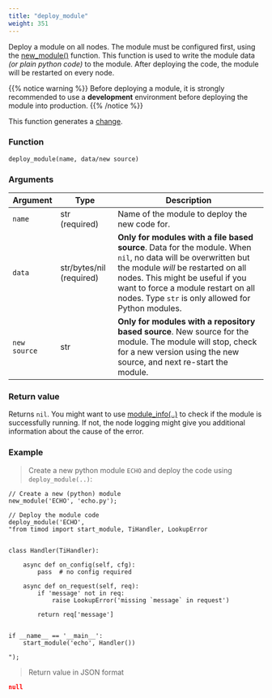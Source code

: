 ```yaml
---
title: "deploy_module"
weight: 351
---
```


Deploy a module on all nodes. The module must be configured first, using the [new_module()](../new_module) function. This function is used to write the module data *(or plain python code)* to the module.
After deploying the code, the module will be restarted on every node.

{{% notice warning %}}
Before deploying a module, it is strongly recommended to use a **development** environment before deploying the module into production.
{{% /notice %}}

This function generates a [change](../../overview/changes).

### Function

`deploy_module(name, data/new source)`

### Arguments

Argument | Type | Description
-------- | ---- | -----------
`name` | str (required) | Name of the module to deploy the new code for.
`data` | str/bytes/nil (required) | **Only for modules with a file based source**. Data for the module. When `nil`, no data will be overwritten but the module *will* be restarted on all nodes. This might be useful if you want to force a module restart on all nodes. Type `str` is only allowed for Python modules.
`new source` | str | **Only for modules with a repository based source**. New source for the module. The module will stop, check for a new version using the new source, and next re-start the module.

### Return value

Returns `nil`. You might want to use [module_info(..)](../module_info) to check if the module is successfully running. If not, the node logging might give you additional information about the cause of the error.

### Example

> Create a new python module `ECHO` and deploy the code using `deploy_module(..)`:

```thingsdb,json_response,@t
// Create a new (python) module
new_module('ECHO', 'echo.py');

// Deploy the module code
deploy_module('ECHO',
"from timod import start_module, TiHandler, LookupError


class Handler(TiHandler):

    async def on_config(self, cfg):
        pass  # no config required

    async def on_request(self, req):
        if 'message' not in req:
            raise LookupError('missing `message` in request')

        return req['message']


if __name__ == '__main__':
    start_module('echo', Handler())

");
```

> Return value in JSON format

```json
null
```
